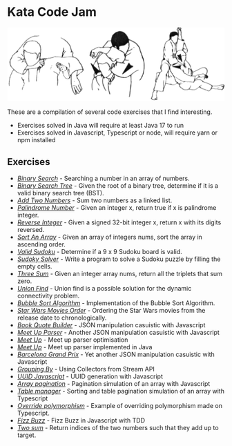 # Kata Code Jam

![Kata](kata.gif)

These are a compilation of several code exercises that I find interesting.

- Exercises solved in Java will require at least Java 17 to run
- Exercises solved in Javascript, Typescript or node, will require yarn or npm installed

## Exercises

- [_Binary Search_][15] - Searching a number in an array of numbers.
- [_Binary Search Tree_][21] - Given the root of a binary tree, determine if it is a valid binary search tree (BST).
- [_Add Two Numbers_][14] - Sum two numbers as a linked list.
- [_Palindrome Number_][16] - Given an integer x, return true if x is palindrome integer.
- [_Reverse Integer_][17] - Given a signed 32-bit integer x, return x with its digits reversed.
- [_Sort An Array_][18] - Given an array of integers nums, sort the array in ascending order.
- [_Valid Sudoku_][22] - Determine if a 9 x 9 Sudoku board is valid.
- [_Sudoky Solver_][23] - Write a program to solve a Sudoku puzzle by filling the empty cells.
- [_Three Sum_][19] - Given an integer array nums, return all the triplets that sum zero.
- [_Union Find_][20] - Union find is a possible solution for the dynamic connectivity problem.
- [_Bubble Sort Algorithm_][1] - Implementation of the Bubble Sort Algorithm.
- [_Star Wars Movies Order_][2] - Ordering the Star Wars movies from the release date to chronologically.
- [_Book Quote Builder_][3] - JSON manipulation casuistic with Javascript
- [_Meet Up Parser_][4] - Another JSON manipulation casuistic with Javascript
- [_Meet Up_][13] - Meet up parser optimisation
- [_Meet Up_][24] - Meet up parser implemented in Java
- [_Barcelona Grand Prix_][5] - Yet another JSON manipulation casuistic with Javascript
- [_Grouping By_][6] - Using Collectors from Stream API
- [_UUID Javascript_][7] - UUID generation with Javascript
- [_Array pagination_][8] - Pagination simulation of an array with Javascript
- [_Table manager_][9] - Sorting and table pagination simulation of an array with Typescript
- [_Override polymorphism_][10] - Example of overriding polymorphism made on Typescript.
- [_Fizz Buzz_][11] - Fizz Buzz in Javascript with TDD
- [_Two sum_][12] - Return indices of the two numbers such that they add up to target.

[1]: https://github.com/joantolos/kata-code-jam/tree/master/bubble-sort
[2]: https://github.com/joantolos/kata-code-jam/tree/master/star-wars
[3]: https://github.com/joantolos/kata-code-jam/tree/master/book-quote-builder
[4]: https://github.com/joantolos/kata-code-jam/tree/master/meet-up-parser
[5]: https://github.com/joantolos/kata-code-jam/tree/master/barcelona-grand-prix
[6]: https://github.com/joantolos/kata-code-jam/tree/master/group-by
[7]: https://github.com/joantolos/kata-code-jam/tree/master/uuid
[8]: https://github.com/joantolos/kata-code-jam/tree/master/array-pagination
[9]: https://github.com/joantolos/kata-code-jam/tree/master/table-manager
[10]: https://github.com/joantolos/kata-code-jam/tree/master/override-polymorphism
[11]: https://github.com/joantolos/kata-code-jam/tree/master/fizz-buzz
[12]: https://github.com/joantolos/kata-code-jam/tree/master/two-sum
[13]: https://github.com/joantolos/kata-code-jam/tree/master/meet-up
[14]: https://github.com/joantolos/kata-code-jam/tree/master/add-two-numbers
[15]: https://github.com/joantolos/kata-code-jam/tree/master/binary-search
[16]: https://github.com/joantolos/kata-code-jam/tree/master/palindrome-number
[17]: https://github.com/joantolos/kata-code-jam/tree/master/reverse-integer
[18]: https://github.com/joantolos/kata-code-jam/tree/master/sort-an-array
[19]: https://github.com/joantolos/kata-code-jam/tree/master/three-sum
[20]: https://github.com/joantolos/kata-code-jam/tree/master/union-find
[21]: https://github.com/joantolos/kata-code-jam/tree/master/binary-search-tree
[22]: https://github.com/joantolos/kata-code-jam/tree/master/valid-sudoku
[23]: https://github.com/joantolos/kata-code-jam/tree/master/sudoku-solver
[24]: https://github.com/joantolos/kata-code-jam/tree/master/meet-up-java

